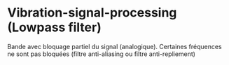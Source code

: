 # Vibration-signal-processing (Lowpass filter)
Bande avec bloquage partiel du signal (analogique).
Certaines fréquences ne sont pas bloquées (filtre anti-aliasing ou filtre anti-repliement)
